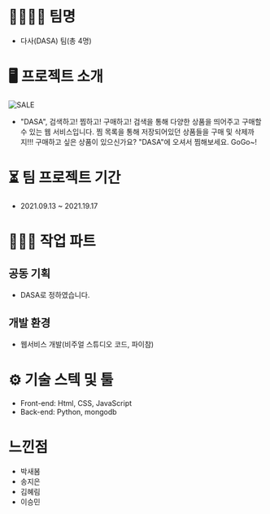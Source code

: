 # 👩‍👩‍👧‍👦 팀명 

- 다사(DASA) 팀(총 4명)

# 🖥 프로젝트 소개
![SALE](https://user-images.githubusercontent.com/76721552/133780951-c47b1aef-8e79-4446-83b4-8a9bda9ce6d2.jpg)
- "DASA", 검색하고! 찜하고! 구매하고! 검색을 통해 다양한 상품을 띄어주고 구매할 수 있는 웹 서비스입니다. 찜 목록을 통해 저장되어있던 상품들을 구매 및 삭제까지!!! 구매하고 싶은 상품이 있으신가요? "DASA"에 오셔서 찜해보세요. GoGo~!

# ⏳ 팀 프로젝트 기간

- 2021.09.13 ~ 2021.19.17

# 👩🏻‍💻 작업 파트
## 공동 기획
- DASA로 정하였습니다.

## 개발 환경
- 웹서비스 개발(비주얼 스튜디오 코드, 파이참)


# ⚙️ 기술 스텍 및 툴 
- Front-end: Html, CSS, JavaScript
- Back-end: Python, mongodb


# 느낀점
- 박새봄
- 송지은
- 김혜림
- 이승민
